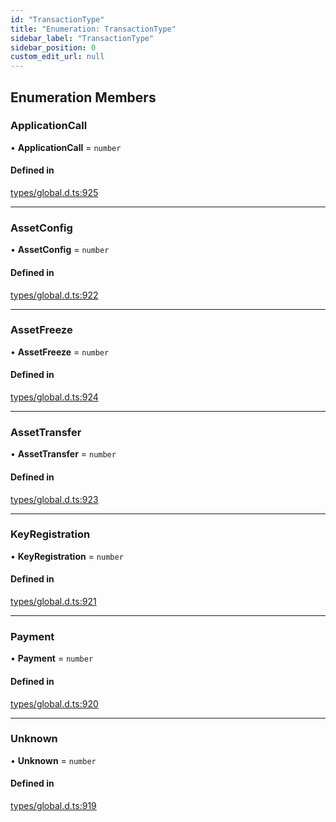 ```yaml
---
id: "TransactionType"
title: "Enumeration: TransactionType"
sidebar_label: "TransactionType"
sidebar_position: 0
custom_edit_url: null
---
```


## Enumeration Members

### ApplicationCall

• **ApplicationCall** = `number`

#### Defined in

[types/global.d.ts:925](https://github.com/algorand-devrel/tealscript/blob/30e25bd1/types/global.d.ts#L925)

___

### AssetConfig

• **AssetConfig** = `number`

#### Defined in

[types/global.d.ts:922](https://github.com/algorand-devrel/tealscript/blob/30e25bd1/types/global.d.ts#L922)

___

### AssetFreeze

• **AssetFreeze** = `number`

#### Defined in

[types/global.d.ts:924](https://github.com/algorand-devrel/tealscript/blob/30e25bd1/types/global.d.ts#L924)

___

### AssetTransfer

• **AssetTransfer** = `number`

#### Defined in

[types/global.d.ts:923](https://github.com/algorand-devrel/tealscript/blob/30e25bd1/types/global.d.ts#L923)

___

### KeyRegistration

• **KeyRegistration** = `number`

#### Defined in

[types/global.d.ts:921](https://github.com/algorand-devrel/tealscript/blob/30e25bd1/types/global.d.ts#L921)

___

### Payment

• **Payment** = `number`

#### Defined in

[types/global.d.ts:920](https://github.com/algorand-devrel/tealscript/blob/30e25bd1/types/global.d.ts#L920)

___

### Unknown

• **Unknown** = `number`

#### Defined in

[types/global.d.ts:919](https://github.com/algorand-devrel/tealscript/blob/30e25bd1/types/global.d.ts#L919)
